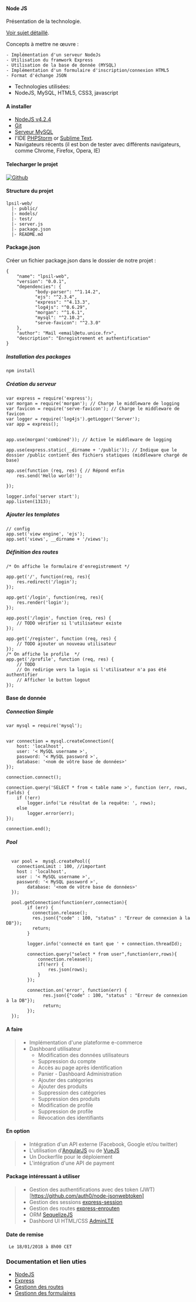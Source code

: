#### Node JS 
Présentation de la technologie.

[Voir sujet détaillé](http://miageprojet2.unice.fr/User:Max/LPSIL_IDSE_-_Web_Multim%C3%A9dia_%2f%2f_Web_S%C3%A9mantique/Partie_1%3a_Application_Pictionnary). 

Concepts à mettre ne œuvre :

    - Implémentation d'un serveur NodeJs
    - Utilisation du framwork Express
    - Utilisation de la base de donnée (MYSQL)
    - Implémentation d'un formulaire d'inscription/connexion HTML5
    - Format d'échange JSON

* Technologies utilisées:
 * NodeJS, MySQL, HTML5, CSS3, javascript

#### A installer
* [NodeJS v4.2.4](https://nodejs.org/)  
* [Git](http://git-scm.com/)  
* [Serveur MySQL](https://www.mysql.com/downloads/)
* l'IDE [PHPStorm](https://www.jetbrains.com/phpstorm/) or [Sublime Text](http://www.sublimetext.com/3).
* Navigateurs récents (il est bon de tester avec différents navigateurs, comme Chrome, Firefox, Opera, IE)
 
#### Telecharger le projet

[![Github](https://assets-cdn.github.com/images/modules/logos_page/GitHub-Mark.png)](https://github.com/kbouzidi/lpsil)

#### Structure du projet
```
lpsil-web/
  |- public/
  |- models/
  |- test/
  |- server.js
  |- package.json
  |- README.md
```
#### Package.json

Créer un fichier package.json dans le dossier de notre projet :
```
{
    "name": "lpsil-web",
    "version": "0.0.1",
    "dependencies": {
           "body-parser": "^1.14.2",
           "ejs": "^2.3.4",
           "express": "^4.13.3",
           "log4js": "^0.6.29",
           "morgan": "^1.6.1",
           "mysql": "^2.10.2",
           "serve-favicon": "^2.3.0"
    },
    "author": "Mail <email@etu.unice.fr>",
    "description": "Enregistrement et authentification"
}
```

##### Installation des packages
```javascript
npm install
```

##### Création du serveur 

```language-javascript
var express = require('express');
var morgan = require('morgan'); // Charge le middleware de logging
var favicon = require('serve-favicon'); // Charge le middleware de favicon
var logger = require('log4js').getLogger('Server');
var app = express();


app.use(morgan('combined')); // Active le middleware de logging

app.use(express.static(__dirname + '/public')); // Indique que le dossier /public contient des fichiers statiques (middleware chargé de base)

app.use(function (req, res) { // Répond enfin
    res.send('Hello world!');

});

logger.info('server start');
app.listen(1313);
```

##### Ajouter les templates 

```language-javascript
// config
app.set('view engine', 'ejs');
app.set('views', __dirname + '/views');
```

##### Définition des routes 

```language-javascript 
/* On affiche le formulaire d'enregistrement */

app.get('/', function(req, res){
    res.redirect('/login');
});

app.get('/login', function(req, res){
    res.render('login');
});

app.post('/login', function (req, res) {
    // TODO vérifier si l'utilisateur existe
});

app.get('/register', function (req, res) {
    // TODO ajouter un nouveau utilisateur
});
/* On affiche le profile  */
app.get('/profile', function (req, res) {
    // TODO  
    // On redirige vers la login si l'utilisateur n'a pas été authentifier 
    // Afficher le button logout                                                
});      
```

#### Base de donnée
##### Connection Simple
```language-javascript
var mysql = require('mysql');


var connection = mysql.createConnection({
    host: 'localhost',
    user: '< MySQL username >',
    password: '< MySQL password >',
    database: '<nom de vôtre base de données>'
});

connection.connect();

connection.query('SELECT * from < table name >', function (err, rows, fields) {
    if (!err)
        logger.info('Le résultat de la requête: ', rows);
    else
        logger.error(err);
});

connection.end();
```

##### Pool
```language-javascript

  var pool =  mysql.createPool({
    connectionLimit : 100, //important
	host : 'localhost',
	user : '< MySQL username >',
	password: '< MySQL password >',
        database: '<nom de vôtre base de données>'
  });	

  pool.getConnection(function(err,connection){
        if (err) {
          connection.release();
          res.json({"code" : 100, "status" : "Erreur de connexion à la DB"});
          return;
        }  

        logger.info('connecté en tant que ' + connection.threadId);
       
        connection.query("select * from user",function(err,rows){
            connection.release();
            if(!err) {
                res.json(rows);
            }          
        });

        connection.on('error', function(err) {      
              res.json({"code" : 100, "status" : "Erreur de connexion à la DB"});
              return;    
        });
  });
```

#### A faire
>    - Implémentation d'une plateforme e-commerce
>    - 	Dashboard utilisateur
>       - Modification des données utilisateurs
>       - Suppression du compte
>       - Accès au page après identification 
>       - Panier 
>     - Dashboard Administration
>       - Ajouter des catégories
>       - Ajouter des produits
>       - Suppression des catégories
>       - Suppression des produits 
>       - Modification de profile 
>       - Suppression de profile 
>       - Révocation des identifiants

#### En option
>   - Intégration d'un API externe (Facebook, Google et/ou twitter)
>   - L'utilisation d'[AngularJS](https://angularjs.org/) ou de [VueJS](https://vuejs.org/)
>   - Un Dockerfile pour le déploiement 
>   - L'intégration d'une API de payment
 
#### Package intéressant à utiliser 
>    - Gestion des authentifications avec des token (JWT)[https://github.com/auth0/node-jsonwebtoken]
>    - Gestion des sessions [express-session](https://www.npmjs.com/package/express-sessions)
>    - Gestion des routes [express-enrouten](https://www.npmjs.com/package/express-enrouten)
>    - ORM [SequelizeJS](http://docs.sequelizejs.com/)
>    - Dashbord UI HTML/CSS [AdminLTE](https://github.com/almasaeed2010/AdminLTE)
#### Date de remise 
<code> Le 18/01/2018 à 8h00 CET</code>

### Documentation et lien uties
- [NodeJS](https://nodejs.org/api/)
- [Express](http://expressjs.com/en/api.html)
- [Gestionn des routes](https://developer.mozilla.org/en-US/docs/Learn/Server-side/Express_Nodejs/routes)
- [Gestionn des formulaires](https://developer.mozilla.org/en-US/docs/Learn/Server-side/Express_Nodejs/forms)

